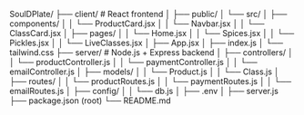 SoulDPlate/
├── client/                 # React frontend
│   ├── public/
│   └── src/
│       ├── components/
│       │   └── ProductCard.jsx
│       │   └── Navbar.jsx
│       │   └── ClassCard.jsx
│       ├── pages/
│       │   └── Home.jsx
│       │   └── Spices.jsx
│       │   └── Pickles.jsx
│       │   └── LiveClasses.jsx
│       ├── App.jsx
│       ├── index.js
│       └── tailwind.css
├── server/                 # Node.js + Express backend
│   ├── controllers/
│   │   └── productController.js
│   │   └── paymentController.js
│   │   └── emailController.js
│   ├── models/
│   │   └── Product.js
│   │   └── Class.js
│   ├── routes/
│   │   └── productRoutes.js
│   │   └── paymentRoutes.js
│   │   └── emailRoutes.js
│   ├── config/
│   │   └── db.js
│   ├── .env
│   ├── server.js
├── package.json (root)
└── README.md
